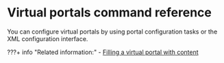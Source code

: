 # Virtual portals command reference

You can configure virtual portals by using portal configuration tasks or the XML configuration interface.

<!--
-   **[Portal configuration tasks for administering virtual portals](../admin-system/advp_cfgtsk.md)**  
You can use configuration tasks for administering virtual portals.
-   **[Using the XML configuration interface to work with virtual portals](../admin-system/advp_xml.md)**  
You can export and import the contents of individual virtual portals by using the XML configuration interface. For example, you can use the XML configuration interface to fill a newly created virtual portal with content. As each virtual portal has its own globally unique portal ID, you can determine all resources that are associated with that virtual portal clearly and individually. -->


???+ info "Related information:"
    - [Filling a virtual portal with content](../../adm_vp_task/vp_adm_task/advp_tsk_fill_content.md)

